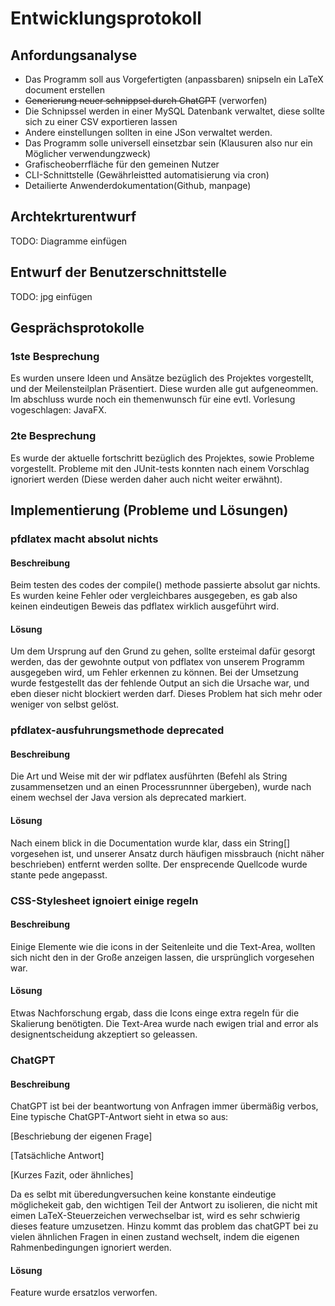 # Entwicklungsprotokoll

## Anfordungsanalyse

- Das Programm soll aus Vorgefertigten (anpassbaren) snipseln ein LaTeX document erstellen
- ~~Generierung neuer schnippsel durch ChatGPT~~ (verworfen)
- Die Schnipssel werden in einer MySQL Datenbank verwaltet, diese sollte sich zu einer CSV exportieren lassen
- Andere einstellungen sollten in eine JSon verwaltet werden.
- Das Programm solle universell einsetzbar sein (Klausuren also nur ein Möglicher verwendungzweck)
- Grafischeoberrfläche für den gemeinen Nutzer
- CLI-Schnittstelle (Gewährleistted automatisierung via cron)
- Detailierte Anwenderdokumentation(Github, manpage)

## Archtekrturentwurf

TODO: Diagramme einfügen

## Entwurf der Benutzerschnittstelle

TODO: jpg einfügen

## Gesprächsprotokolle

### 1ste Besprechung

Es wurden unsere Ideen und Ansätze bezüglich des Projektes vorgestellt,
und der Meilensteilplan Präsentiert.
Diese wurden alle gut aufgeneommen.
Im abschluss wurde noch ein themenwunsch für eine evtl. Vorlesung vogeschlagen: JavaFX.

### 2te Besprechung

Es wurde der aktuelle fortschritt bezüglich des Projektes, sowie Probleme vorgestellt.
Probleme mit den JUnit-tests konnten nach einem Vorschlag ignoriert werden (Diese werden daher auch nicht weiter erwähnt).

## Implementierung (Probleme und Lösungen)

### pfdlatex macht absolut nichts

#### Beschreibung

Beim testen des codes der compile() methode passierte absolut gar nichts.
Es wurden keine Fehler oder vergleichbares ausgegeben,
es gab also keinen eindeutigen Beweis das pdflatex wirklich ausgeführt wird.

#### Lösung

Um dem Ursprung auf den Grund zu gehen, sollte ersteimal dafür gesorgt werden,
das der gewohnte output von pdflatex von unserem Programm ausgegeben wird, um Fehler erkennen zu können.
Bei der Umsetzung wurde festgestellt das der fehlende Output an sich die Ursache war, und eben dieser nicht blockiert werden darf.
Dieses Problem hat sich mehr oder weniger von selbst gelöst.

### pfdlatex-ausfuhrungsmethode deprecated

#### Beschreibung

Die Art und Weise mit der wir pdflatex ausführten (Befehl als String zusammensetzen und an einen Processrunnner übergeben),
wurde nach einem wechsel der Java version als deprecated markiert.

#### Lösung

Nach einem blick in die Documentation wurde klar,
dass ein String[] vorgesehen ist,
und unserer Ansatz durch häufigen missbrauch (nicht näher beschrieben) entfernt werden sollte.
Der ensprecende Quellcode wurde stante pede angepasst.

### CSS-Stylesheet ignoiert einige regeln

#### Beschreibung

Einige Elemente wie die icons in der Seitenleite und die Text-Area,
wollten sich nicht den in der Große anzeigen lassen, die ursprünglich vorgesehen war.

#### Lösung

Etwas Nachforschung ergab, dass die Icons einge extra regeln für die Skalierung benötigten.
Die Text-Area wurde nach ewigen trial and error als designentscheidung akzeptiert so geleassen.

### ChatGPT

#### Beschreibung

ChatGPT ist bei der beantwortung von Anfragen immer übermäßig verbos,
Eine typische ChatGPT-Antwort sieht in etwa so aus:

[Beschriebung der eigenen Frage]

[Tatsächliche Antwort]

[Kurzes Fazit, oder ähnliches]

Da es selbt mit überedungversuchen keine konstante eindeutige möglichekeit gab,
den wichtigen Teil der Antwort zu isolieren,
die nicht mit eimen LaTeX-Steuerzeichen verwechselbar ist,
wird es sehr schwierig dieses feature umzusetzen.
Hinzu kommt das problem das chatGPT bei zu vielen ähnlichen Fragen in einen zustand wechselt,
indem die eigenen Rahmenbedingungen ignoriert werden.

#### Lösung

Feature wurde ersatzlos verworfen.
